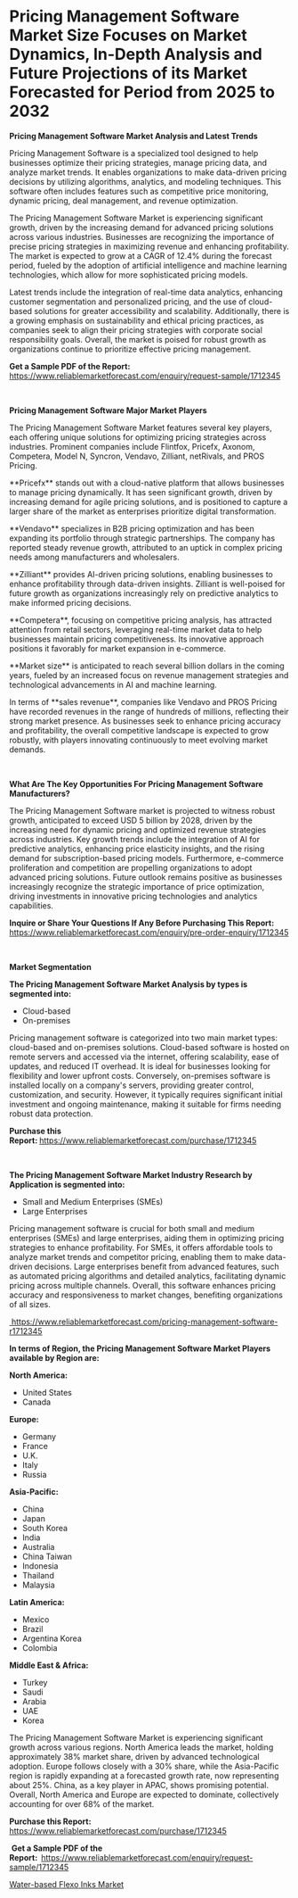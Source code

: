 <p><h1>Pricing Management Software Market Size Focuses on Market Dynamics, In-Depth Analysis and Future Projections of its Market Forecasted for Period from 2025 to 2032</h1></p><p><strong>Pricing Management Software Market Analysis and Latest Trends</strong></p>
<p><p>Pricing Management Software is a specialized tool designed to help businesses optimize their pricing strategies, manage pricing data, and analyze market trends. It enables organizations to make data-driven pricing decisions by utilizing algorithms, analytics, and modeling techniques. This software often includes features such as competitive price monitoring, dynamic pricing, deal management, and revenue optimization.</p><p>The Pricing Management Software Market is experiencing significant growth, driven by the increasing demand for advanced pricing solutions across various industries. Businesses are recognizing the importance of precise pricing strategies in maximizing revenue and enhancing profitability. The market is expected to grow at a CAGR of 12.4% during the forecast period, fueled by the adoption of artificial intelligence and machine learning technologies, which allow for more sophisticated pricing models.</p><p>Latest trends include the integration of real-time data analytics, enhancing customer segmentation and personalized pricing, and the use of cloud-based solutions for greater accessibility and scalability. Additionally, there is a growing emphasis on sustainability and ethical pricing practices, as companies seek to align their pricing strategies with corporate social responsibility goals. Overall, the market is poised for robust growth as organizations continue to prioritize effective pricing management.</p></p>
<p><strong>Get a Sample PDF of the Report:&nbsp;</strong> <a href="https://www.reliablemarketforecast.com/enquiry/request-sample/1712345?utm_campaign=1890&utm_medium=2&utm_source=Github&utm_content=ia&utm_term=11012025&utm_id=pricing-management-software">https://www.reliablemarketforecast.com/enquiry/request-sample/1712345</a></p>
<p>&nbsp;</p>
<p><strong>Pricing Management Software Major Market Players</strong></p>
<p><p>The Pricing Management Software Market features several key players, each offering unique solutions for optimizing pricing strategies across industries. Prominent companies include Flintfox, Pricefx, Axonom, Competera, Model N, Syncron, Vendavo, Zilliant, netRivals, and PROS Pricing. </p><p>**Pricefx** stands out with a cloud-native platform that allows businesses to manage pricing dynamically. It has seen significant growth, driven by increasing demand for agile pricing solutions, and is positioned to capture a larger share of the market as enterprises prioritize digital transformation.</p><p>**Vendavo** specializes in B2B pricing optimization and has been expanding its portfolio through strategic partnerships. The company has reported steady revenue growth, attributed to an uptick in complex pricing needs among manufacturers and wholesalers.</p><p>**Zilliant** provides AI-driven pricing solutions, enabling businesses to enhance profitability through data-driven insights. Zilliant is well-poised for future growth as organizations increasingly rely on predictive analytics to make informed pricing decisions.</p><p>**Competera**, focusing on competitive pricing analysis, has attracted attention from retail sectors, leveraging real-time market data to help businesses maintain pricing competitiveness. Its innovative approach positions it favorably for market expansion in e-commerce.</p><p>**Market size** is anticipated to reach several billion dollars in the coming years, fueled by an increased focus on revenue management strategies and technological advancements in AI and machine learning. </p><p>In terms of **sales revenue**, companies like Vendavo and PROS Pricing have recorded revenues in the range of hundreds of millions, reflecting their strong market presence. As businesses seek to enhance pricing accuracy and profitability, the overall competitive landscape is expected to grow robustly, with players innovating continuously to meet evolving market demands.</p></p>
<p>&nbsp;</p>
<p><strong>What Are The Key Opportunities For Pricing Management Software Manufacturers?</strong></p>
<p><p>The Pricing Management Software market is projected to witness robust growth, anticipated to exceed USD 5 billion by 2028, driven by the increasing need for dynamic pricing and optimized revenue strategies across industries. Key growth trends include the integration of AI for predictive analytics, enhancing price elasticity insights, and the rising demand for subscription-based pricing models. Furthermore, e-commerce proliferation and competition are propelling organizations to adopt advanced pricing solutions. Future outlook remains positive as businesses increasingly recognize the strategic importance of price optimization, driving investments in innovative pricing technologies and analytics capabilities.</p></p>
<p><strong>Inquire or Share Your Questions If Any Before Purchasing This Report:</strong> <a href="https://www.reliablemarketforecast.com/enquiry/pre-order-enquiry/1712345?utm_campaign=1890&utm_medium=2&utm_source=Github&utm_content=ia&utm_term=11012025&utm_id=pricing-management-software">https://www.reliablemarketforecast.com/enquiry/pre-order-enquiry/1712345</a></p>
<p>&nbsp;</p>
<p><strong>Market Segmentation</strong></p>
<p><strong>The Pricing Management Software Market Analysis by types is segmented into:</strong></p>
<p><ul><li>Cloud-based</li><li>On-premises</li></ul></p>
<p><p>Pricing management software is categorized into two main market types: cloud-based and on-premises solutions. Cloud-based software is hosted on remote servers and accessed via the internet, offering scalability, ease of updates, and reduced IT overhead. It is ideal for businesses looking for flexibility and lower upfront costs. Conversely, on-premises software is installed locally on a company's servers, providing greater control, customization, and security. However, it typically requires significant initial investment and ongoing maintenance, making it suitable for firms needing robust data protection.</p></p>
<p><strong>Purchase this Report:&nbsp;</strong><a href="https://www.reliablemarketforecast.com/purchase/1712345?utm_campaign=1890&utm_medium=2&utm_source=Github&utm_content=ia&utm_term=11012025&utm_id=pricing-management-software">https://www.reliablemarketforecast.com/purchase/1712345</a></p>
<p>&nbsp;</p>
<p><strong>The Pricing Management Software Market Industry Research by Application is segmented into:</strong></p>
<p><ul><li>Small and Medium Enterprises (SMEs)</li><li>Large Enterprises</li></ul></p>
<p><p>Pricing management software is crucial for both small and medium enterprises (SMEs) and large enterprises, aiding them in optimizing pricing strategies to enhance profitability. For SMEs, it offers affordable tools to analyze market trends and competitor pricing, enabling them to make data-driven decisions. Large enterprises benefit from advanced features, such as automated pricing algorithms and detailed analytics, facilitating dynamic pricing across multiple channels. Overall, this software enhances pricing accuracy and responsiveness to market changes, benefiting organizations of all sizes.</p></p>
<p><a href="https://www.reliablemarketforecast.com/pricing-management-software-r1712345?utm_campaign=1890&utm_medium=2&utm_source=Github&utm_content=ia&utm_term=11012025&utm_id=pricing-management-software">&nbsp;https://www.reliablemarketforecast.com/pricing-management-software-r1712345</a></p>
<p><strong>In terms of Region, the Pricing Management Software Market Players available by Region are:</strong></p>
<p>
    <p> <strong> North America: </strong>
        <ul>
            <li>United States</li>
            <li>Canada</li>
        </ul>
        </p> 
    <p> <strong> Europe: </strong>
        <ul>
            <li>Germany</li>
            <li>France</li>
            <li>U.K.</li>
            <li>Italy</li>
            <li>Russia</li>
        </ul>
        </p> 
    <p> <strong> Asia-Pacific: </strong>
        <ul>
            <li>China</li>
            <li>Japan</li>
            <li>South Korea</li>
            <li>India</li>
            <li>Australia</li>
            <li>China Taiwan</li>
            <li>Indonesia</li>
            <li>Thailand</li>
            <li>Malaysia</li>
        </ul>
        </p> 
    <p> <strong> Latin America: </strong>
        <ul>
            <li>Mexico</li>
            <li>Brazil</li>
            <li>Argentina Korea</li>
            <li>Colombia</li>
        </ul>
        </p> 
    <p> <strong> Middle East & Africa: </strong>
        <ul>
            <li>Turkey</li>
            <li>Saudi</li>
            <li>Arabia</li>
            <li>UAE</li>
            <li>Korea</li>
        </ul>
    </p>
    </p>
<p><p>The Pricing Management Software Market is experiencing significant growth across various regions. North America leads the market, holding approximately 38% market share, driven by advanced technological adoption. Europe follows closely with a 30% share, while the Asia-Pacific region is rapidly expanding at a forecasted growth rate, now representing about 25%. China, as a key player in APAC, shows promising potential. Overall, North America and Europe are expected to dominate, collectively accounting for over 68% of the market.</p></p>
<p><strong>Purchase this Report: </strong><a href="https://www.reliablemarketforecast.com/purchase/1712345?utm_campaign=1890&utm_medium=2&utm_source=Github&utm_content=ia&utm_term=11012025&utm_id=pricing-management-software">https://www.reliablemarketforecast.com/purchase/1712345</a></p>
<p>&nbsp;<strong>Get a Sample PDF of the Report:&nbsp;&nbsp;</strong><a href="https://www.reliablemarketforecast.com/enquiry/request-sample/1712345?utm_campaign=1890&utm_medium=2&utm_source=Github&utm_content=ia&utm_term=11012025&utm_id=pricing-management-software">https://www.reliablemarketforecast.com/enquiry/request-sample/1712345</a></p>
<p><strong></strong></p>
<p><p><a href="https://github.com/lylyparadise/Market-Research-Report-List-5/blob/main/water-based-flexo-inks-market.md?utm_campaign=1890&utm_medium=2&utm_source=Github&utm_content=ia&utm_term=11012025&utm_id=pricing-management-software">Water-based Flexo Inks Market</a></p></p>